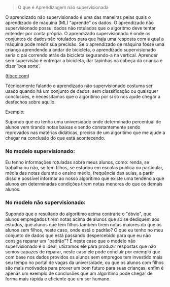 > O que é Aprendizagem não supervisionada

O aprendizado não supervisionado é uma das maneiras pelas quais o aprendizado de máquina (ML) "aprende" os dados. O aprendizado não supervisionado possui dados não rotulados que o algoritmo deve tentar entender por conta própria. O aprendizado supervisionado é onde os conjuntos de dados são rotulados para que haja uma resposta com a qual a máquina pode medir sua precisão. Se o aprendizado de máquina fosse uma criança aprendendo a andar de bicicleta, o aprendizado supervisionado seria o pai correndo atrás da bicicleta segurando-a na vertical. Aprender sem supervisão é entregar a bicicleta, dar tapinhas na cabeça da criança e dizer 'boa sorte'.

([tibco.com](https://www.tibco.com/pt-br/reference-center/what-is-unsupervised-learning))

Técnicamente falando o aprendizado não supervisionado costuma ser usado quando há um conjunto de dados, sem classificação ou quaisquer conclusões, e necessitamos que o algoritimo por si só nos ajude chegar a desfechos sobre aquilo.

Exemplo:

Supondo que eu tenha uma universidade onde determinado percentual de alunos vem tirando notas baixas e sendo constantemente sendo reprovados nas matérias didáticas, preciso de um algoritimo que me ajude a chegar na conclusão do que está acontecendo.

<h3>No modelo supervisionado: </h3> 

Eu tenho informações rotuladas sobre meus alunos, como: renda, se trabalha ou não, se tem filhos, se estudou em escolas publica ou particular, média das notas durante o ensino médio, frequência das aulas, a partir disso é possível informar ao nosso algoritimo que existe uma tendência que alunos em determinadas condições tirem notas menores do que os demais alunos.


<h3>No modelo não supervisionado: </h3> 

Supondo que o resultado do algoritimo acima contrarie o "óbvio", que alunos empregados tirem notas acima de alunos que só se dediquem aos estudos, que alunos que tem filhos também tirem notas maiores do que os alunos sem filhos, neste caso, onde está o padrão? O que eu tenho no meu conjunto de dados que está passando despercebido para que eu não consiga reparar um "padrão"? É neste caso que o modelo não supervisionado é o ideal, utiizamos ele para produzir respostas que não somos capazes de reparar, neste caso ele pode concluir por exemplo que com base nos dados providos os alunos sem empregos tem investido mais seu tempo no portal de vagas da universidade, ou que os alunos com filhos são mais motivados para prover um bom futuro para suas crianças, enfim é apenas um exemplo de conclusões que um algoritimo pode chegar de forma mais rápida e eficiente que um ser humano.
  
